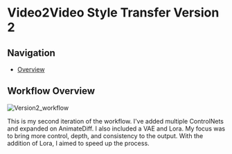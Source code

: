 # Video2Video Style Transfer Version 2

## Navigation
- [Overview](https://github.com/DaWelli/DIGCRE-project/blob/main/Video2Video/README.md)

## Workflow Overview
![Version2_workflow](https://github.com/user-attachments/assets/970f58ca-e54c-4de7-8123-390d93253686)

This is my second iteration of the workflow. I've added multiple ControlNets and expanded on AnimateDiff. I also included a VAE and Lora. My focus was to bring more control, depth, and consistency to the output. With the addition of Lora, I aimed to speed up the process.
